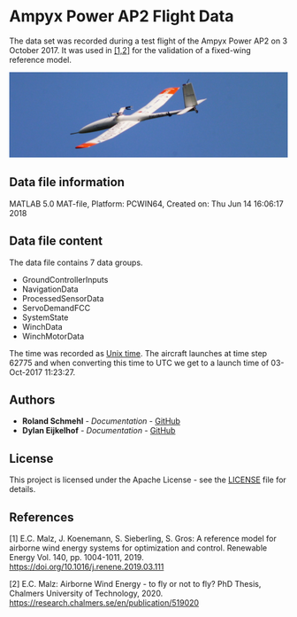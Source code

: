 # Ampyx Power AP2 Flight Data

The data set was recorded during a test flight of the Ampyx Power AP2 on 3 October 2017. It was used in [[1,2]](#References) for the validation of a fixed-wing reference model.

![](ampyx-ap2.jpg)

## Data file information

MATLAB 5.0 MAT-file, Platform: PCWIN64, Created on: Thu Jun 14 16:06:17 2018

## Data file content

The data file contains 7 data groups.

* GroundControllerInputs
* NavigationData
* ProcessedSensorData
* ServoDemandFCC
* SystemState
* WinchData
* WinchMotorData
 
The time was recorded as [Unix time](https://en.wikipedia.org/wiki/Unix_time). The aircraft launches at time step 62775 and when converting this time to UTC we get to a launch time of 03-Oct-2017 11:23:27.

## Authors

* **Roland Schmehl** - *Documentation* - [GitHub](https://github.com/rschmehl)
* **Dylan Eijkelhof** - *Documentation* - [GitHub](https://github.com/DylanEij)

## License

This project is licensed under the Apache License - see the [LICENSE](LICENSE.md) file for details.

## References
[1] E.C. Malz, J. Koenemann, S. Sieberling, S. Gros: A reference model for airborne wind energy systems for optimization
and control. Renewable Energy Vol. 140, pp. 1004-1011, 2019. https://doi.org/10.1016/j.renene.2019.03.111

[2] E.C. Malz: Airborne Wind Energy - to fly or not to fly? PhD Thesis, Chalmers University of Technology, 2020. https://research.chalmers.se/en/publication/519020
